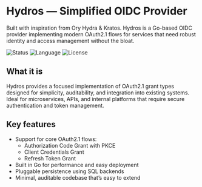 # Hydros — Simplified OIDC Provider

Built with inspiration from Ory Hydra & Kratos. Hydros is a Go-based OIDC provider implementing modern OAuth2.1 flows for services that need robust identity and access management without the bloat.

![Status](https://img.shields.io/badge/status-development-orange) 
![Language](https://img.shields.io/badge/lang-Go-blue) 
![License](https://img.shields.io/badge/license-MIT-green)

## What it is

Hydros provides a focused implementation of OAuth2.1 grant types designed for simplicity, auditability, and integration into existing systems. Ideal for microservices, APIs, and internal platforms that require secure authentication and token management.

## Key features

- Support for core OAuth2.1 flows:
    - Authorization Code Grant with PKCE
    - Client Credentials Grant
    - Refresh Token Grant
- Built in Go for performance and easy deployment
- Pluggable persistence using SQL backends
- Minimal, auditable codebase that’s easy to extend

